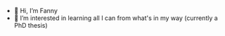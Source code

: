 - 👋 Hi, I’m Fanny
- 👀 I’m interested in learning all I can from what's in my way (currently a PhD thesis)

<!---
fannybau/fannybau is a ✨ special ✨ repository because its `README.md` (this file) appears on your GitHub profile.
You can click the Preview link to take a look at your changes.
--->
